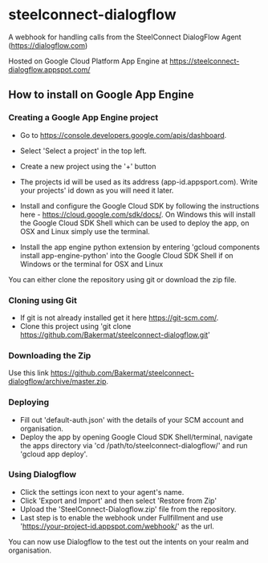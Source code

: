 # steelconnect-dialogflow

A webhook for handling calls from the SteelConnect DialogFlow Agent (https://dialogflow.com)

Hosted on Google Cloud Platform App Engine at https://steelconnect-dialogflow.appspot.com/

## How to install on Google App Engine

### Creating a Google App Engine project
* Go to https://console.developers.google.com/apis/dashboard.
* Select 'Select a project' in the top left.
* Create a new project using the '+' button
* The projects id will be used as its address (app-id.appsport.com). Write your projects' id down as you will need it later.

* Install and configure the Google Cloud SDK by following the instructions here - https://cloud.google.com/sdk/docs/. On Windows this will install the Google Cloud SDK Shell which can be used to deploy the app, on OSX and Linux simply use the terminal.
* Install the app engine python extension by entering 'gcloud components install app-engine-python' into the Google Cloud SDK Shell if on Windows or the terminal for OSX and Linux

You can either clone the repository using git or download the zip file.
### Cloning using Git
* If git is not already installed get it here https://git-scm.com/.
* Clone this project using 'git clone https://github.com/Bakermat/steelconnect-dialogflow.git'
### Downloading the Zip
Use this link https://github.com/Bakermat/steelconnect-dialogflow/archive/master.zip.

### Deploying
* Fill out 'default-auth.json' with the details of your SCM account and organisation.
* Deploy the app by opening Google Cloud SDK Shell/terminal, navigate the apps directory via 'cd /path/to/steelconnect-dialogflow/' and run 'gcloud app deploy'.

### Using Dialogflow
* Click the settings icon next to your agent's name.
* Click 'Export and Import' and then select 'Restore from Zip'
* Upload the 'SteelConnect-Dialogflow.zip' file from the repository.
* Last step is to enable the webhook under Fullfillment and use 'https://your-project-id.appspot.com/webhook/' as the url.

You can now use Dialogflow to the test out the intents on your realm and organisation.
